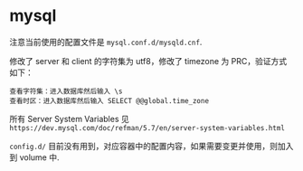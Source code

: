 # mysql

注意当前使用的配置文件是 `mysql.conf.d/mysqld.cnf`.

修改了 server 和 client 的字符集为 utf8，修改了 timezone 为 PRC，验证方式如下：
```
查看字符集：进入数据库然后输入 \s
查看时区：进入数据库然后输入 SELECT @@global.time_zone
```

所有 Server System Variables 见 `https://dev.mysql.com/doc/refman/5.7/en/server-system-variables.html`

`config.d/` 目前没有用到，对应容器中的配置内容，如果需要变更并使用，则加入到 volume 中.
